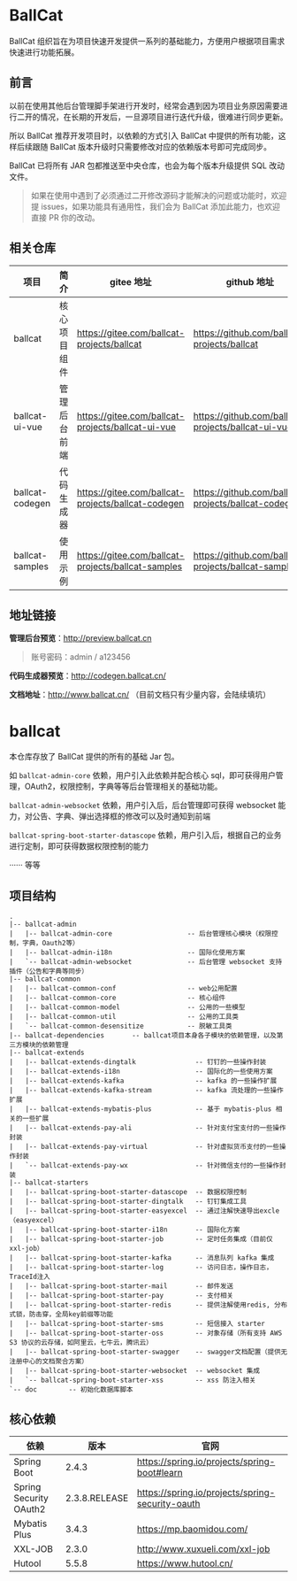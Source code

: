 # BallCat

BallCat 组织旨在为项目快速开发提供一系列的基础能力，方便用户根据项目需求快速进行功能拓展。

## 前言

以前在使用其他后台管理脚手架进行开发时，经常会遇到因为项目业务原因需要进行二开的情况，在长期的开发后，一旦源项目进行迭代升级，很难进行同步更新。

所以 BallCat 推荐开发项目时，以依赖的方式引入 BallCat 中提供的所有功能，这样后续跟随 BallCat 版本升级时只需要修改对应的依赖版本号即可完成同步。

BallCat 已将所有 JAR 包都推送至中央仓库，也会为每个版本升级提供 SQL 改动文件。

> 如果在使用中遇到了必须通过二开修改源码才能解决的问题或功能时，欢迎提 issues，如果功能具有通用性，我们会为 BallCat 添加此能力，也欢迎直接 PR 你的改动。


## 相关仓库

| 项目            | 简介         | gitee 地址                                         | github 地址                                         |
| --------------- | ------------ | -------------------------------------------------- | --------------------------------------------------- |
| ballcat         | 核心项目组件 | https://gitee.com/ballcat-projects/ballcat         | https://github.com/ballcat-projects/ballcat         |
| ballcat-ui-vue  | 管理后台前端 | https://gitee.com/ballcat-projects/ballcat-ui-vue  | https://github.com/ballcat-projects/ballcat-ui-vue  |
| ballcat-codegen | 代码生成器   | https://gitee.com/ballcat-projects/ballcat-codegen | https://github.com/ballcat-projects/ballcat-codegen |
| ballcat-samples | 使用示例     | https://gitee.com/ballcat-projects/ballcat-samples | https://github.com/ballcat-projects/ballcat-samples |

## 地址链接

**管理后台预览**：http://preview.ballcat.cn
> 账号密码：admin / a123456

**代码生成器预览**：http://codegen.ballcat.cn/

**文档地址**：http://www.ballcat.cn/ （目前文档只有少量内容，会陆续填坑）



# ballcat

本仓库存放了 BallCat 提供的所有的基础 Jar 包。

如 `ballcat-admin-core` 依赖，用户引入此依赖并配合核心 sql，即可获得用户管理，OAuth2，权限控制，字典等等后台管理相关的基础功能。

`ballcat-admin-websocket` 依赖，用户引入后，后台管理即可获得 websocket 能力，对公告、字典、弹出选择框的修改可以及时通知到前端

`ballcat-spring-boot-starter-datascope` 依赖，用户引入后，根据自己的业务进行定制，即可获得数据权限控制的能力

······ 等等


## 项目结构

```
.
|-- ballcat-admin
|   |-- ballcat-admin-core         			 -- 后台管理核心模块（权限控制，字典，Oauth2等）
|   |-- ballcat-admin-i18n         			 -- 国际化使用方案
|   `-- ballcat-admin-websocket     		 -- 后台管理 websocket 支持插件（公告和字典等同步）
|-- ballcat-common			   
|   |-- ballcat-common-conf		        	 -- web公用配置
|   |-- ballcat-common-core            		 -- 核心组件
|   |-- ballcat-common-model            	 -- 公用的一些模型
|   |-- ballcat-common-util             	 -- 公用的工具类
|   `-- ballcat-common-desensitize			 -- 脱敏工具类
|-- ballcat-dependencies       -- ballcat项目本身各子模块的依赖管理，以及第三方模块的依赖管理
|-- ballcat-extends					
|   |-- ballcat-extends-dingtalk		       -- 钉钉的一些操作封装
|   |-- ballcat-extends-i18n   				   -- 国际化的一些使用方案
|   |-- ballcat-extends-kafka  				   -- kafka 的一些操作扩展
|   |-- ballcat-extends-kafka-stream  	   	   -- kafka 流处理的一些操作扩展
|   |-- ballcat-extends-mybatis-plus  	   	   -- 基于 mybatis-plus 相关的一些扩展
|   |-- ballcat-extends-pay-ali  	   		   -- 针对支付宝支付的一些操作封装
|   |-- ballcat-extends-pay-virtual  		   -- 针对虚拟货币支付的一些操作封装
|   `-- ballcat-extends-pay-wx  			   -- 针对微信支付的一些操作封装
|-- ballcat-starters
|   |-- ballcat-spring-boot-starter-datascope  -- 数据权限控制
|   |-- ballcat-spring-boot-starter-dingtalk   -- 钉钉集成工具
|   |-- ballcat-spring-boot-starter-easyexcel  -- 通过注解快速导出excle（easyexcel）
|   |-- ballcat-spring-boot-starter-i18n  	   -- 国际化方案
|   |-- ballcat-spring-boot-starter-job        -- 定时任务集成（目前仅xxl-job）
|   |-- ballcat-spring-boot-starter-kafka      -- 消息队列 kafka 集成
|   |-- ballcat-spring-boot-starter-log		   -- 访问日志，操作日志，TraceId注入
|   |-- ballcat-spring-boot-starter-mail	   -- 邮件发送
|   |-- ballcat-spring-boot-starter-pay	       -- 支付相关
|   |-- ballcat-spring-boot-starter-redis      -- 提供注解使用redis, 分布式锁，防击穿，全局key前缀等功能
|   |-- ballcat-spring-boot-starter-sms        -- 短信接入 starter
|   |-- ballcat-spring-boot-starter-oss        -- 对象存储（所有支持 AWS S3 协议的云存储，如阿里云，七牛云，腾讯云）
|   |-- ballcat-spring-boot-starter-swagger    -- swagger文档配置（提供无注册中心的文档聚合方案）
|   |-- ballcat-spring-boot-starter-websocket  -- websocket 集成
|   `-- ballcat-spring-boot-starter-xss  	   -- xss 防注入相关
`-- doc        -- 初始化数据库脚本
```

## 核心依赖

| 依赖                   | 版本          | 官网                                             |
| ---------------------- | ------------- | ------------------------------------------------ |
| Spring Boot            | 2.4.3         | https://spring.io/projects/spring-boot#learn     |
| Spring Security OAuth2 | 2.3.8.RELEASE | https://spring.io/projects/spring-security-oauth |
| Mybatis Plus           | 3.4.3         | https://mp.baomidou.com/                         |
| XXL-JOB                | 2.3.0         | http://www.xuxueli.com/xxl-job                   |
| Hutool                 | 5.5.8         | https://www.hutool.cn/                           |